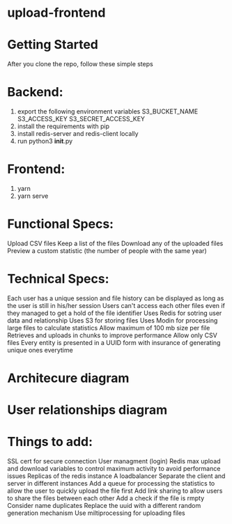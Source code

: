 # upload-frontend


# Getting Started

After you clone the repo, follow these simple steps

# Backend:

1. export the following environment variables S3_BUCKET_NAME S3_ACCESS_KEY S3_SECRET_ACCESS_KEY
2. install the requirements with pip
3. install redis-server and redis-client locally
4. run python3 __init__.py

# Frontend:

1. yarn
2. yarn serve

# Functional Specs:

Upload CSV files
Keep a list of the files
Download any of the uploaded files
Preview a custom statistic (the number of people with the same year)

# Technical Specs:

Each user has a unique session and file history can be displayed as long as the user is still in his/her session
Users can't access each other files even if they managed to get a hold of the file identifier
Uses Redis for sotring user data and relationship
Uses S3 for storing files
Uses Modin for processing large files to calculate statistics
Allow maximum of 100 mb size per file
Retrieves and uploads in chunks to improve performance
Allow only CSV files
Every entity is presented in a UUID form with insurance of generating unique ones everytime

# Architecure diagram


# User relationships diagram


# Things to add:

SSL cert for secure connection
User managment (login)
Redis max upload and download variables to control maximum activity to avoid performance issues
Replicas of the redis instance
A loadbalancer
Separate the client and server in different instances
Add a queue for processing the statistics to allow the user to quickly upload the file first
Add link sharing to allow users to share the files between each other
Add a check if the file is rmpty
Consider name duplicates
Replace the uuid with a different random generation mechanism
Use miltiprocessing for uploading files
